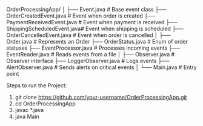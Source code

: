 OrderProcessingApp/
│
├── Event.java                 # Base event class
├── OrderCreatedEvent.java     # Event when order is created
├── PaymentReceivedEvent.java  # Event when payment is received
├── ShippingScheduledEvent.java# Event when shipping is scheduled
├── OrderCancelledEvent.java   # Event when order is cancelled
│
├── Order.java                 # Represents an Order
├── OrderStatus.java           # Enum of order statuses
├── EventProcessor.java        # Processes incoming events
├── EventReader.java           # Reads events from a file
│
├── Observer.java              # Observer interface
├── LoggerObserver.java        # Logs events
├── AlertObserver.java         # Sends alerts on critical events
│
└── Main.java                  # Entry point


Steps to run the Project:
1. git clone https://github.com/your-username/OrderProcessingApp.git
2. cd OrderProcessingApp
3. javac *.java
4. java Main
